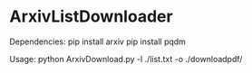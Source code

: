 # ArxivListDownloader


Dependencies:
pip install arxiv
pip install pqdm


Usage:
python ArxivDownload.py -l ./list.txt -o ./downloadpdf/
